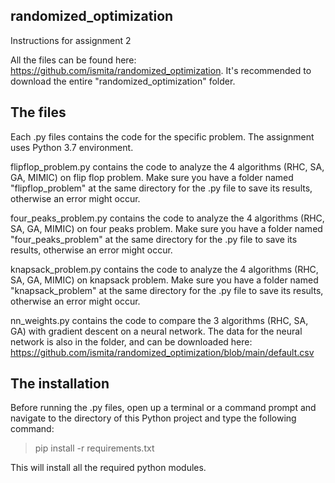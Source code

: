 ## randomized_optimization
Instructions for assignment 2

All the files can be found here: https://github.com/ismita/randomized_optimization.
It's recommended to download the entire "randomized_optimization" folder.

## The files
Each .py files contains the code for the specific problem. The assignment uses Python 3.7 environment.

flipflop_problem.py contains the code to analyze the 4 algorithms (RHC, SA, GA, MIMIC) on flip flop problem. Make sure you have a folder named "flipflop_problem" at the same directory for the .py file to save its results, otherwise an error might occur.

four_peaks_problem.py contains the code to analyze the 4 algorithms (RHC, SA, GA, MIMIC) on four peaks problem. Make sure you have a folder named "four_peaks_problem" at the same directory for the .py file to save its results, otherwise an error might occur.

knapsack_problem.py contains the code to analyze the 4 algorithms (RHC, SA, GA, MIMIC) on knapsack problem. Make sure you have a folder named "knapsack_problem" at the same directory for the .py file to save its results, otherwise an error might occur.

nn_weights.py contains the code to compare the 3 algorithms (RHC, SA, GA) with gradient descent on a neural network. The data for the neural network is also in the folder, and can be downloaded here: https://github.com/ismita/randomized_optimization/blob/main/default.csv

## The installation
Before running the .py files, open up a terminal or a command prompt and navigate to the directory of this Python project and type the following command:

> pip install -r requirements.txt

This will install all the required python modules.
